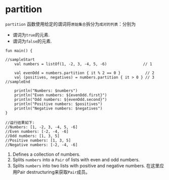 # partition

`partition` 函数使用给定的谓词将`原始集合`拆分为`成对的列表`：分别为
 * 谓词为`true`的元素.
 * 谓词为`false`的元素.

```run-kotlin
fun main() {

//sampleStart
    val numbers = listOf(1, -2, 3, -4, 5, -6)                // 1
    
    val evenOdd = numbers.partition { it % 2 == 0 }           // 2
    val (positives, negatives) = numbers.partition { it > 0 } // 3
//sampleEnd

    println("Numbers: $numbers")
    println("Even numbers: ${evenOdd.first}")
    println("Odd numbers: ${evenOdd.second}")
    println("Positive numbers: $positives")
    println("Negative numbers: $negatives")
}

//运行结果如下:
//Numbers: [1, -2, 3, -4, 5, -6]
//Even numbers: [-2, -4, -6]
//Odd numbers: [1, 3, 5]
//Positive numbers: [1, 3, 5]
//Negative numbers: [-2, -4, -6]
```

1. Defines a collection of numbers.
2. Splits `numbers` into a `Pair` of lists with even and odd numbers.
3. Splits `numbers` into two lists with positive and negative numbers. 在这里应用Pair destructuring来获取`Pair`成员。
